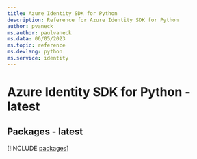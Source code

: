 ```yaml
---
title: Azure Identity SDK for Python
description: Reference for Azure Identity SDK for Python
author: pvaneck
ms.author: paulvaneck
ms.data: 06/05/2023
ms.topic: reference
ms.devlang: python
ms.service: identity
---
```

# Azure Identity SDK for Python - latest
## Packages - latest
[!INCLUDE [packages](identity-index.md)]